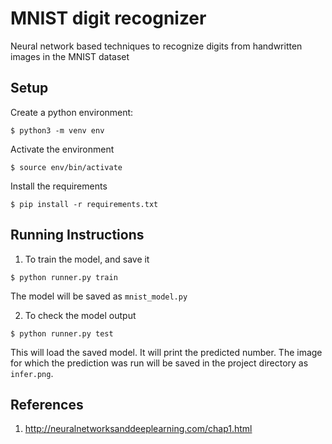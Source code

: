 # MNIST digit recognizer


Neural network based techniques to recognize digits from handwritten images in the MNIST dataset

## Setup

Create a python environment:

`$ python3 -m venv env`

Activate the environment

`$ source env/bin/activate`

Install the requirements

`$ pip install -r requirements.txt`

## Running Instructions

1. To train the model, and save it

`$ python runner.py train`

The model will be saved as `mnist_model.py`

2. To check the model output

`$ python runner.py test`

This will load the saved model.
It will print the predicted number.
The image for which the prediction was run will be saved in the
project directory as `infer.png`.


## References
1. http://neuralnetworksanddeeplearning.com/chap1.html



